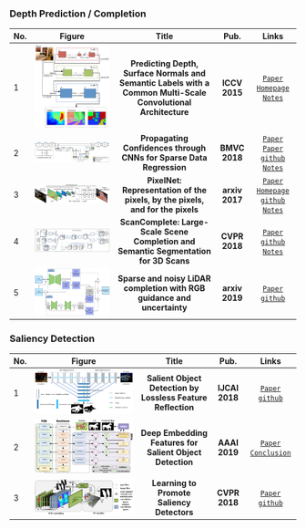 ### Depth Prediction / Completion

|No.   |Figure   |Title   |Pub.  |Links|    
|-----|:-----:|:-----:|:-----:|:---:|   
|1|![Depth-surfacenormal-semanticlabels](PaperReading/data/1.png)|__Predicting Depth, Surface Normals and Semantic Labels with a Common Multi-Scale Convolutional Architecture__|__ICCV 2015__|[`Paper`](https://arxiv.org/pdf/1411.4734v4.pdf) [`Homepage`](https://cs.nyu.edu/~deigen/dnl/) [`Notes`](PaperReading/2015_ICCV_Predicting_Depth_Surface_Normals_and_Semantic_Labels_with_a_Common_Multi_Scale_Convolutional_Architecture.md)|  
|2|![Propagate-confidence](PaperReading/data/propagate_net.png)|__Propagating Confidences through CNNs for Sparse Data Regression__|__BMVC 2018__|[`Paper`](https://arxiv.org/abs/1805.11913) [`Paper`](https://arxiv.org/abs/1811.01791) [`github`](https://github.com/abdo-eldesokey/nconv) [`Notes`](PaperReading/2018_arxiv_Propagating_Confidences_through_CNNs_for_Sparse_Data_Regression.md)|  
|3|![PixelNet](PaperReading/data/pixelnet_net.png)|__PixelNet: Representation of the pixels, by the pixels, and for the pixels__|__arxiv 2017__|[`Paper`](http://www.cs.cmu.edu/~aayushb/pixelNet/pixelnet.pdf) [`Homepage`](http://www.cs.cmu.edu/~aayushb/pixelNet/) [`github`](https://github.com/aayushbansal/PixelNet) [`Notes`](2017_arxiv_PixelNet_Representation_of_the_pixels_by_the_pixels_and_for_the_pixels.md)| 
|4|![ScanComplete](PaperReading/data/scancomplete_net.png)|__ScanComplete: Large-Scale Scene Completion and Semantic Segmentation for 3D Scans__|__CVPR 2018__|[`Paper`](https://arxiv.org/pdf/1712.10215.pdf) [`github`](https://github.com/angeladai/ScanComplete) [`Notes`](PaperReading/2018_CVPR_ScanComplete_Large_Scale_Scene_Completion_and_Semantic_Segmentation_for_3D_Scans.md)|  
|5|![uncertainty](PaperReading/data/uncertainty.png)|__Sparse and noisy LiDAR completion with RGB guidance and uncertainty__|__arxiv 2019__|[`Paper`](https://arxiv.org/abs/1902.05356) [`github`](https://github.com/wvangansbeke/Sparse-Depth-Completion)|  


### Saliency Detection

|No.   |Figure   |Title   |Pub.  |Links|    
|-----|:-----:|:-----:|:-----:|:---:|   
|1|![SFCN](PaperReading/data/SFCN_net.png)|__Salient Object Detection by Lossless Feature Reflection__|__IJCAI 2018__|[`Paper`](https://arxiv.org/pdf/1411.4734v4.pdf) [`github`](https://github.com/Pchank/caffe-sal/blob/master/IIAU2018.md) |  
|2|![RFIN](PaperReading/data/RFIN_net.png)|__Deep Embedding Features for Salient Object Detection__|__AAAI 2019__|[`Paper`](https://drive.google.com/file/d/1l02_GtoMxRFy9IJifSjs-zjYOOQWoBfx/view) [`Conclusion`](PaperReading/2019_AAAI_RFIN.md) |  
|3|![LPS](PaperReading/data/LPS_net.png)|__Learning to Promote Saliency Detectors__|__CVPR 2018__|[`Paper`](https://drive.google.com/file/d/1sGSMt8ZPZNFaStwiAeS6jkeBURSDHtO0/view) [`github`](https://github.com/zengxianyu/lps) |  








